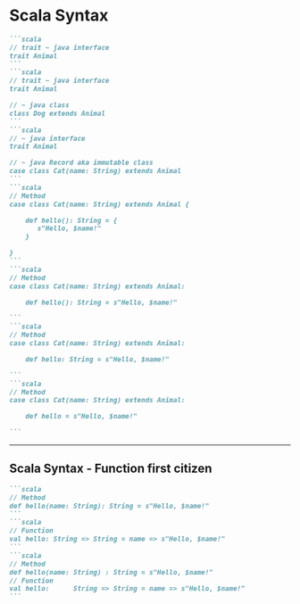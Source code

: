 # Scala Syntax

````md magic-move {lines: true, at:1}
```scala
// trait ~ java interface
trait Animal
```
```scala
// trait ~ java interface
trait Animal

// ~ java class
class Dog extends Animal
```
```scala
// ~ java interface
trait Animal

// ~ java Record aka immutable class
case class Cat(name: String) extends Animal
```
```scala
// Method 
case class Cat(name: String) extends Animal {

    def hello(): String = {
       s"Hello, $name!"
    }

}
```
```scala
// Method 
case class Cat(name: String) extends Animal:

    def hello(): String = s"Hello, $name!"

```
```scala
// Method 
case class Cat(name: String) extends Animal:

    def hello: String = s"Hello, $name!"

```
```scala
// Method 
case class Cat(name: String) extends Animal:

    def hello = s"Hello, $name!"

```
````

---

## Scala Syntax - Function first citizen

````md magic-move {lines: true, at:1}
```scala
// Method
def hello(name: String): String = s"Hello, $name!"
```
```scala
// Function
val hello: String => String = name => s"Hello, $name!"
```
```scala
// Method
def hello(name: String) : String = s"Hello, $name!"
// Function
val hello:      String => String = name => s"Hello, $name!"
```
````

